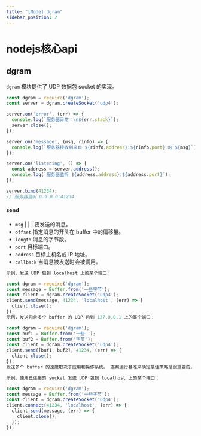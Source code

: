 ```yaml
---
title: "[Node] dgram"
sidebar_position: 2
---
```

# nodejs核心api

## dgram

`dgram` 模块提供了 UDP 数据包 socket 的实现。

```js
const dgram = require('dgram');
const server = dgram.createSocket('udp4');

server.on('error', (err) => {
  console.log(`服务器异常：\n${err.stack}`);
  server.close();
});

server.on('message', (msg, rinfo) => {
  console.log(`服务器接收到来自 ${rinfo.address}:${rinfo.port} 的 ${msg}`);
});

server.on('listening', () => {
  const address = server.address();
  console.log(`服务器监听 ${address.address}:${address.port}`);
});

server.bind(41234);
// 服务器监听 0.0.0.0:41234
```

#### send

- `msg` [](http://nodejs.cn/s/6x1hD3) | [](http://nodejs.cn/s/ZbDkpm) | [](http://nodejs.cn/s/9Tw2bK) | [](http://nodejs.cn/s/ZJSz23) 要发送的消息。
- `offset` [](http://nodejs.cn/s/SXbo1v) 指定消息的开头在 buffer 中的偏移量。
- `length` [](http://nodejs.cn/s/SXbo1v) 消息的字节数。
- `port` [](http://nodejs.cn/s/SXbo1v) 目标端口。
- `address` [](http://nodejs.cn/s/9Tw2bK) 目标主机名或 IP 地址。
- `callback` [](http://nodejs.cn/s/ceTQa6) 当消息被发送时会被调用。

```js
示例，发送 UDP 包到 localhost 上的某个端口：

const dgram = require('dgram');
const message = Buffer.from('一些字节');
const client = dgram.createSocket('udp4');
client.send(message, 41234, 'localhost', (err) => {
  client.close();
});
示例，发送包含多个 buffer 的 UDP 包到 127.0.0.1 上的某个端口：

const dgram = require('dgram');
const buf1 = Buffer.from('一些 ');
const buf2 = Buffer.from('字节');
const client = dgram.createSocket('udp4');
client.send([buf1, buf2], 41234, (err) => {
  client.close();
});
发送多个 buffer 的速度取决于应用和操作系统。 逐案运行基准来确定最佳策略是很重要的。 但是一般来说，发送多个 buffer 速度更快。

示例，使用已连接的 socket 发送 UDP 包到 localhost 上的某个端口：

const dgram = require('dgram');
const message = Buffer.from('一些字节');
const client = dgram.createSocket('udp4');
client.connect(41234, 'localhost', (err) => {
  client.send(message, (err) => {
    client.close();
  });
});
```